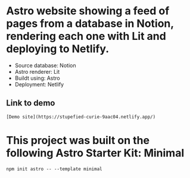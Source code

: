 # Astro website showing a feed of pages from a database in Notion, rendering each one with Lit and deploying to Netlify.

* Source database: Notion
* Astro renderer: Lit
* Buildt using: Astro
* Deployment: Netlify

## Link to demo
```
[Demo site](https://stupefied-curie-9aac04.netlify.app/)
```

# This project was built on the following Astro Starter Kit: Minimal

```
npm init astro -- --template minimal
```